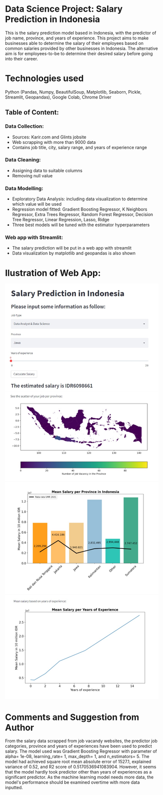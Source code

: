 # Data Science Project: Salary Prediction in Indonesia
This is the salary prediction model based in Indonesia, with the predictor of job name, province, and years of experience. This project aims to make businesses able to determine the salary of their employees based on common salaries provided by other businesses in Indonesia. The alternative aim is for employees-to-be to determine their desired salary before going into their career.

# Technologies used
Python (Pandas, Numpy, BeautifulSoup, Matplotlib, Seaborn, Pickle, Streamlit, Geopandas), Google Colab, Chrome Driver

## Table of Content:
### Data Collection:
  - Sources: Karir.com and Glints jobsite 
  - Web scrapping with more than 9000 data
  - Contains job title, city, salary range, and years of experience range
### Data Cleaning:
  - Assigning data to suitable columns
  - Removing null value
### Data Modelling:
  - Exploratory Data Analysis: including data visualization to determine which value will be used
  - Regression model fitted: Gradient Boosting Regressor, K Neighbors Regressor, Extra Trees Regressor, Random Forest Regressor, Decision Tree Regressor, Linear Regression, Lasso, Ridge
  - Three best models will be tuned with the estimator hyperparameters
### Web app with Streamlit:
  - The salary prediction will be put in a web app with streamlit
  - Data visualization by matplotlib and geopandas is also shown

# Ilustration of Web App:
![alt text](https://github.com/cindysuyitno/Salary-Prediction-in-Indonesia/blob/main/screenshoot1.jpg)
![alt text](https://github.com/cindysuyitno/Salary-Prediction-in-Indonesia/blob/main/screenshoot2.jpg)
![alt text](https://github.com/cindysuyitno/Salary-Prediction-in-Indonesia/blob/main/screenshoot3.jpg)
![alt text](https://github.com/cindysuyitno/Salary-Prediction-in-Indonesia/blob/main/screenshoot4.jpg)

# Comments and Suggestion from Author
From the salary data scrapped from job vacandy websites, the predictor job categories, province and years of experiences have been used to predict salary. The model used was Gradient Boosting Regressor with parameter of alpha= 1e-08, learning_rate= 1, max_depth= 1, and n_estimators= 5. The model had achieved square root mean absolute error of 1527.1, explained variance of 0.52, and R2 score of 0.5170536941083904. However, it seems that the model hardly took predictor other than years of experiences as a significant predictor. As the machine learning model needs more data, the model's performance should be examined overtime with more data inputted.
